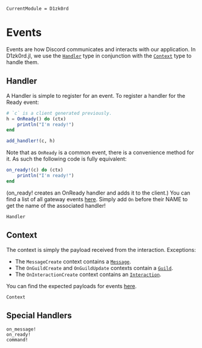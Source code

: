 ```@meta
CurrentModule = D1zk0rd
```

# Events
Events are how Discord communicates and interacts with our application.
In D1zk0rd.jl, we use the [`Handler`](@ref) type in conjunction with the [`Context`](@ref) type to handle them.

## Handler
A Handler is simple to register for an event.
To register a handler for the Ready event:
```julia
# `c` is a client generated previously.
h = OnReady() do (ctx)
    println("I'm ready!")
end

add_handler!(c, h)
```
Note that as `OnReady` is a common event, there is a convenience method for it.
As such the following code is fully equivalent:
```julia
on_ready!(c) do (ctx)
    println("I'm ready!")
end
```
(on_ready! creates an OnReady handler and adds it to the client.)
You can find a list of all gateway events [here](https://discord.com/developers/docs/topics/gateway#commands-and-events-gateway-events).
Simply add `On` before their NAME to get the name of the associated handler!
```@docs
Handler
```
## Context
The context is simply the payload received from the interaction. Exceptions: 
- The `MessageCreate` context contains a [`Message`](@ref).
- The `OnGuildCreate` and `OnGuildUpdate` contexts contain a [`Guild`](@ref).
- The `OnInteractionCreate` context contains an [`Interaction`](@ref).

You can find the expected payloads for events [here](https://discord.com/developers/docs/topics/gateway#commands-and-events-gateway-events).
```@docs
Context
```

## Special Handlers
```@docs
on_message!
on_ready!
command!
```